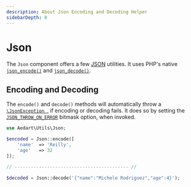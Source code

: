 ```yaml
---
description: About Json Encoding and Decoding Helper
sidebarDepth: 0
---
```


# Json

The `Json` component offers a few [JSON](https://www.json.org/) utilities.
It uses PHP's native [`json_encode()`](https://secure.php.net/manual/en/function.json-encode.php) and [`json_decode()`](https://secure.php.net/manual/en/function.json-decode.php).

## Encoding and Decoding

The `encode()` and `decode()` methods will automatically throw a [`\JsonException `](http://php.net/manual/en/class.jsonexception.php), if encoding or decoding fails.
It does so by setting the [`JSON_THROW_ON_ERROR`](http://php.net/manual/en/json.constants.php) bitmask option, when invoked.

```php
use Aedart\Utils\Json;

$encoded = Json::encode([
    'name'  => 'Reilly',
    'age'   => 32
]);

// ------------------------------------------ //

$decoded = Json::decode('{"name":"Michele Rodriguez","age":4}');
```
